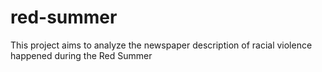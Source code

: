 # red-summer
This project aims to analyze the newspaper description of racial violence happened during the Red Summer
